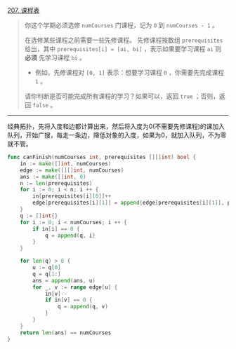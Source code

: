 [207. 课程表](https://leetcode.cn/problems/course-schedule/)

> 你这个学期必须选修 `numCourses` 门课程，记为 `0` 到 `numCourses - 1` 。
>
> 在选修某些课程之前需要一些先修课程。 先修课程按数组 `prerequisites` 给出，其中 `prerequisites[i] = [ai, bi]` ，表示如果要学习课程 `ai` 则 **必须** 先学习课程 `bi` 。
>
> - 例如，先修课程对 `[0, 1]` 表示：想要学习课程 `0` ，你需要先完成课程 `1` 。
>
> 请你判断是否可能完成所有课程的学习？如果可以，返回 `true` ；否则，返回 `false` 。

---

经典拓扑，先将入度和边都计算出来，然后将入度为0(不需要先修课程)的课加入队列，开始广搜，每走一条边，降低对象的入度，如果为0，就加入队列，不为零就不管。

```go
func canFinish(numCourses int, prerequisites [][]int) bool {
    in := make([]int, numCourses)
    edge := make([][]int, numCourses)
    ans := make([]int, 0)
    n := len(prerequisites)
    for i := 0; i < n; i ++ {
        in[prerequisites[i][0]]++
        edge[prerequisites[i][1]] = append(edge[prerequisites[i][1]], prerequisites[i][0])
    }
    q := []int{}
    for i := 0; i < numCourses; i ++ {
        if in[i] == 0 {
            q = append(q, i)
        }
    } 

    for len(q) > 0 {
        u := q[0]
        q = q[1:]
        ans = append(ans, u)
        for _, v := range edge[u] {
            in[v]--
            if in[v] == 0 {
                q = append(q, v)
            }
        }
    }
    return len(ans) == numCourses
}
```

